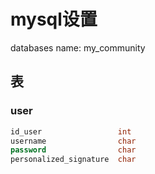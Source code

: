 # mysql设置
databases name: my_community
## 表
### user
```sql
id_user                 int
username                char
password                char
personalized_signature  char
```